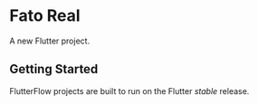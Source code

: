 # Fato Real

A new Flutter project.

## Getting Started

FlutterFlow projects are built to run on the Flutter _stable_ release.
